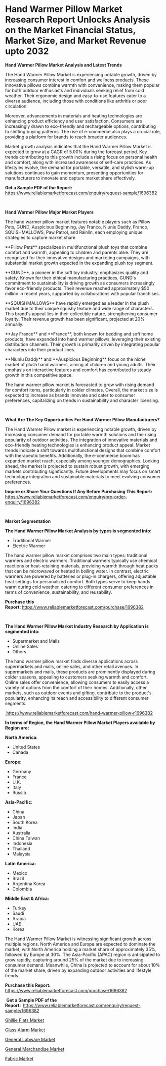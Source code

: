 <p><h1>Hand Warmer Pillow Market Research Report Unlocks Analysis on the Market Financial Status, Market Size, and Market Revenue upto 2032</h1></p><p><strong>Hand Warmer Pillow Market Analysis and Latest Trends</strong></p>
<p><p>The Hand Warmer Pillow Market is experiencing notable growth, driven by increasing consumer interest in comfort and wellness products. These innovative pillows combine warmth with convenience, making them popular for both outdoor enthusiasts and individuals seeking relief from cold weather. Their ergonomic design and easy-to-use features cater to a diverse audience, including those with conditions like arthritis or poor circulation.</p><p>Moreover, advancements in materials and heating technologies are enhancing product efficiency and user satisfaction. Consumers are increasingly drawn to eco-friendly and rechargeable options, contributing to shifting buying patterns. The rise of e-commerce also plays a crucial role, providing a platform for brands to reach broader audiences.</p><p>Market growth analysis indicates that the Hand Warmer Pillow Market is expected to grow at a CAGR of 5.00% during the forecast period. Key trends contributing to this growth include a rising focus on personal health and comfort, along with increased awareness of self-care practices. As lifestyles evolve, the demand for portable, versatile, and stylish warm-up solutions continues to gain momentum, presenting opportunities for manufacturers to innovate and capture market share effectively.</p></p>
<p><strong>Get a Sample PDF of the Report:&nbsp;</strong> <a href="https://www.reliablemarketforecast.com/enquiry/request-sample/1696382?utm_campaign=1842&utm_medium=2&utm_source=Github&utm_content=ia&utm_term=04042025&utm_id=hand-warmer-pillow">https://www.reliablemarketforecast.com/enquiry/request-sample/1696382</a></p>
<p>&nbsp;</p>
<p><strong>Hand Warmer Pillow Major Market Players</strong></p>
<p><p>The hand warmer pillow market features notable players such as Pillow Pets, GUND, Auspicious Beginning, Jay Franco, Niuniu Daddy, Franco, SQUISHMALLOWS, Paw Patrol, and Rainlin, each employing unique strategies to capture market share.</p><p>**Pillow Pets** specializes in multifunctional plush toys that combine comfort and warmth, appealing to children and parents alike. They are recognized for their innovative designs and marketing campaigns, with substantial market growth expected in the expanding plush toy segment.</p><p>**GUND**, a pioneer in the soft toy industry, emphasizes quality and safety. Known for their ethical manufacturing practices, GUND's commitment to sustainability is driving growth as consumers increasingly favor eco-friendly products. Their revenue reached approximately $50 million in recent years, supported by collaborations with popular franchises.</p><p>**SQUISHMALLOWS** have rapidly emerged as a leader in the plush market due to their unique squishy texture and wide range of characters. This brand's appeal lies in their collectible nature, strengthening consumer loyalty. Their revenue growth has been significant, projected at 20% annually.</p><p>**Jay Franco** and **Franco**, both known for bedding and soft home products, have expanded into hand warmer pillows, leveraging their existing distribution channels. Their growth is primarily driven by integrating popular characters into their product lines.</p><p>**Niuniu Daddy** and **Auspicious Beginning** focus on the niche market of plush hand warmers, aiming at children and young adults. Their emphasis on interactive features and comfort has contributed to steady growth in this competitive space.</p><p>The hand warmer pillow market is forecasted to grow with rising demand for comfort items, particularly in colder climates. Overall, the market size is expected to increase as brands innovate and cater to consumer preferences, capitalizing on trends in sustainability and character licensing.</p></p>
<p>&nbsp;</p>
<p><strong>What Are The Key Opportunities For Hand Warmer Pillow Manufacturers?</strong></p>
<p><p>The Hand Warmer Pillow market is experiencing notable growth, driven by increasing consumer demand for portable warmth solutions and the rising popularity of outdoor activities. The integration of innovative materials and eco-friendly heating technologies is enhancing product appeal. Market trends indicate a shift towards multifunctional designs that combine comfort with therapeutic benefits. Additionally, the e-commerce boom has expanded market reach, especially among younger demographics. Looking ahead, the market is projected to sustain robust growth, with emerging markets contributing significantly. Future developments may focus on smart technology integration and sustainable materials to meet evolving consumer preferences.</p></p>
<p><strong>Inquire or Share Your Questions If Any Before Purchasing This Report:</strong> <a href="https://www.reliablemarketforecast.com/enquiry/pre-order-enquiry/1696382?utm_campaign=1842&utm_medium=2&utm_source=Github&utm_content=ia&utm_term=04042025&utm_id=hand-warmer-pillow">https://www.reliablemarketforecast.com/enquiry/pre-order-enquiry/1696382</a></p>
<p>&nbsp;</p>
<p><strong>Market Segmentation</strong></p>
<p><strong>The Hand Warmer Pillow Market Analysis by types is segmented into:</strong></p>
<p><ul><li>Traditional Warmer</li><li>Electric Warmer</li></ul></p>
<p><p>The hand warmer pillow market comprises two main types: traditional warmers and electric warmers. Traditional warmers typically use chemical reactions or heat-retaining materials, providing warmth through heat packs that can be microwaved or heated in boiling water. In contrast, electric warmers are powered by batteries or plug-in chargers, offering adjustable heat settings for personalized comfort. Both types serve to keep hands warm during cold weather, catering to different consumer preferences in terms of convenience, sustainability, and reusability.</p></p>
<p><strong>Purchase this Report:&nbsp;</strong><a href="https://www.reliablemarketforecast.com/purchase/1696382?utm_campaign=1842&utm_medium=2&utm_source=Github&utm_content=ia&utm_term=04042025&utm_id=hand-warmer-pillow">https://www.reliablemarketforecast.com/purchase/1696382</a></p>
<p>&nbsp;</p>
<p><strong>The Hand Warmer Pillow Market Industry Research by Application is segmented into:</strong></p>
<p><ul><li>Supermarket and Malls</li><li>Online Sales</li><li>Others</li></ul></p>
<p><p>The hand warmer pillow market finds diverse applications across supermarkets and malls, online sales, and other retail avenues. In supermarkets and malls, these products are prominently displayed during colder seasons, appealing to customers seeking warmth and comfort. Online sales offer convenience, allowing consumers to easily access a variety of options from the comfort of their homes. Additionally, other markets, such as outdoor events and gifting, contribute to the product's popularity, enhancing its reach and accessibility to different consumer segments.</p></p>
<p><a href="https://www.reliablemarketforecast.com/hand-warmer-pillow-r1696382?utm_campaign=1842&utm_medium=2&utm_source=Github&utm_content=ia&utm_term=04042025&utm_id=hand-warmer-pillow">&nbsp;https://www.reliablemarketforecast.com/hand-warmer-pillow-r1696382</a></p>
<p><strong>In terms of Region, the Hand Warmer Pillow Market Players available by Region are:</strong></p>
<p>
    <p> <strong> North America: </strong>
        <ul>
            <li>United States</li>
            <li>Canada</li>
        </ul>
        </p> 
    <p> <strong> Europe: </strong>
        <ul>
            <li>Germany</li>
            <li>France</li>
            <li>U.K.</li>
            <li>Italy</li>
            <li>Russia</li>
        </ul>
        </p> 
    <p> <strong> Asia-Pacific: </strong>
        <ul>
            <li>China</li>
            <li>Japan</li>
            <li>South Korea</li>
            <li>India</li>
            <li>Australia</li>
            <li>China Taiwan</li>
            <li>Indonesia</li>
            <li>Thailand</li>
            <li>Malaysia</li>
        </ul>
        </p> 
    <p> <strong> Latin America: </strong>
        <ul>
            <li>Mexico</li>
            <li>Brazil</li>
            <li>Argentina Korea</li>
            <li>Colombia</li>
        </ul>
        </p> 
    <p> <strong> Middle East & Africa: </strong>
        <ul>
            <li>Turkey</li>
            <li>Saudi</li>
            <li>Arabia</li>
            <li>UAE</li>
            <li>Korea</li>
        </ul>
    </p>
    </p>
<p><p>The Hand Warmer Pillow Market is witnessing significant growth across multiple regions. North America and Europe are expected to dominate the market, with North America holding a market share of approximately 35%, followed by Europe at 30%. The Asia-Pacific (APAC) region is anticipated to grow rapidly, capturing around 25% of the market due to increasing consumer demand. Meanwhile, China is projected to account for about 10% of the market share, driven by expanding outdoor activities and lifestyle trends.</p></p>
<p><strong>Purchase this Report: </strong><a href="https://www.reliablemarketforecast.com/purchase/1696382?utm_campaign=1842&utm_medium=2&utm_source=Github&utm_content=ia&utm_term=04042025&utm_id=hand-warmer-pillow">https://www.reliablemarketforecast.com/purchase/1696382</a></p>
<p>&nbsp;<strong>Get a Sample PDF of the Report:&nbsp;&nbsp;</strong><a href="https://www.reliablemarketforecast.com/enquiry/request-sample/1696382?utm_campaign=1842&utm_medium=2&utm_source=Github&utm_content=ia&utm_term=04042025&utm_id=hand-warmer-pillow">https://www.reliablemarketforecast.com/enquiry/request-sample/1696382</a></p>
<p><strong></strong></p>
<p><p><a href="https://github.com/saqafidrahea/Market-Research-Report-List-1/blob/main/ghillie-flats-market.md?utm_campaign=1842&utm_medium=2&utm_source=Github&utm_content=ia&utm_term=04042025&utm_id=hand-warmer-pillow">Ghillie Flats Market</a></p><p><a href="https://github.com/atawanyeze/Market-Research-Report-List-1/blob/main/glass-alarm-market.md?utm_campaign=1842&utm_medium=2&utm_source=Github&utm_content=ia&utm_term=04042025&utm_id=hand-warmer-pillow">Glass Alarm Market</a></p><p><a href="https://github.com/eimutelufta/Market-Research-Report-List-1/blob/main/general-labware-market.md?utm_campaign=1842&utm_medium=2&utm_source=Github&utm_content=ia&utm_term=04042025&utm_id=hand-warmer-pillow">General Labware Market</a></p><p><a href="https://github.com/afghatakito29/Market-Research-Report-List-1/blob/main/general-merchandise-market.md?utm_campaign=1842&utm_medium=2&utm_source=Github&utm_content=ia&utm_term=04042025&utm_id=hand-warmer-pillow">General Merchandise Market</a></p><p><a href="https://github.com/vespigeakexc/Market-Research-Report-List-1/blob/main/fabric-market.md?utm_campaign=1842&utm_medium=2&utm_source=Github&utm_content=ia&utm_term=04042025&utm_id=hand-warmer-pillow">Fabric Market</a></p></p>